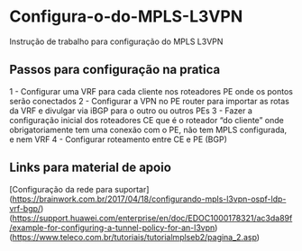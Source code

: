 # Configura-o-do-MPLS-L3VPN
Instrução de trabalho para configuração do MPLS L3VPN

## Passos para configuração na pratica
1 - Configurar uma VRF para cada cliente nos roteadores PE onde os pontos serão conectados
2 - Configurar a VPN no PE router para importar as rotas da VRF e divulgar via iBGP para o outro ou outros PEs
3 - Fazer a configuração inicial dos roteadores CE que é o roteador “do cliente” onde obrigatoriamente tem uma conexão com o PE, não tem MPLS configurada, e nem VRF
4 - Configurar roteamento entre CE e PE (BGP)

## Links para material de apoio
[Configuração da rede para suportar]
(https://brainwork.com.br/2017/04/18/configurando-mpls-l3vpn-ospf-ldp-vrf-bgp/)
(https://support.huawei.com/enterprise/en/doc/EDOC1000178321/ac3da89f/example-for-configuring-a-tunnel-policy-for-an-l3vpn)
(https://www.teleco.com.br/tutoriais/tutorialmplseb2/pagina_2.asp)

